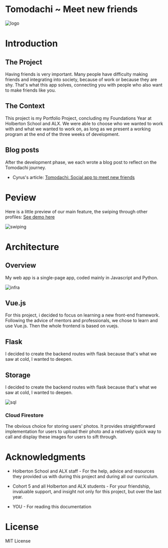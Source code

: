 # Tomodachi ~ Meet new friends

![logo](https://miro.medium.com/max/640/1*r3Q4nl329KalhDTUb-E1Qw.webp)

# Introduction

## The Project
Having friends is very important. Many people have difficulty making friends and integrating into society, because of work or because they are shy. That's what this app solves, connecting you with people who also want to make friends like you.

## The Context
This project is my Portfolio Project, concluding my Foundations Year at Holberton School and ALX. We were able to choose who we wanted to work with and what we wanted to work on, as long as we present a working program at the end of the three weeks of development.

## Blog posts
After the development phase, we each wrote a blog post to reflect on the Tomodachi journey.

* Cyrus's article: [Tomodachi: Social app to meet new friends](https://medium.com/@cyrusDev/learnings-from-building-a-web-application-to-meet-new-friends-3e0c0e7cfe59)

# Peview
Here is a little preview of our main feature, the swiping through other profiles:
[See demo here](https://www.veed.io/view/5aac34af-b870-4311-9f62-ebb722b81ed6?sharingWidget=true&panel=share)

![swiping](https://miro.medium.com/max/720/1*8GBDj1qrAT6wLg7TlpdldQ.webp)

# Architecture

## Overview
My  web app is a single-page app, coded mainly in Javascript and Python.

![infra](https://miro.medium.com/max/720/1*Qtcze0PbM4hxMeuXB3eJBQ.webp)

## Vue.js
For this project, i decided to focus on learning a new front-end framework. Following the advice of mentors and professionals, we chose to learn and use Vue.js. Then the whole frontend is based on vuejs.

## Flask
I decided to create the backend routes with flask because that's what we saw at cold, I wanted to deepen.

## Storage
I decided to create the backend routes with flask because that's what we saw at cold, I wanted to deepen.

![sql](https://miro.medium.com/max/720/1*ux31K4sYNM8dJ40LPJu9lg.webp)

### Cloud Firestore
The obvious choice for storing users' photos. It provides straightforward implementation for users to upload their photo and a relatively quick way to call and display these images for users to sift through.


# Acknowledgments

* Holberton School and ALX staff - For the help, advice and resources they provided us with during this project and during all our curriculum.

* Cohort 5 and all Holberton and ALX students - For your friendship, invaluable support, and insight not only for this project, but over the last year.

* YOU - For reading this documentation

# License

MIT License
